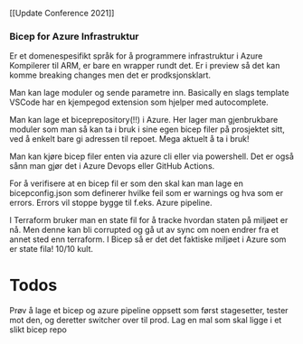[[Update Conference 2021]]
### Bicep for Azure Infrastruktur
Er et domenespesifikt språk for å programmere infrastruktur i Azure
Kompilerer til ARM, er bare en wrapper rundt det. 
Er i preview så det kan komme breaking changes men det er prodksjonsklart. 

Man kan lage moduler og sende parametre inn. Basically en slags template
VSCode har en kjempegod extension som hjelper med autocomplete.

Man kan lage et biceprepository(!!) i Azure. Her lager man gjenbrukbare moduler som man så kan ta i bruk i sine egen bicep filer på prosjektet sitt, ved å enkelt bare gi adressen til repoet. Mega aktuelt å ta i bruk!

Man kan kjøre bicep filer enten via azure cli eller via powershell. Det er også sånn man gjør det i Azure Devops eller GitHub Actions. 

For å verifisere at en bicep fil er som den skal kan man lage en bicepconfig.json som definerer hvilke feil som er warnings og hva som er errors. Errors vil stoppe bygge til f.eks. Azure pipeline.

I Terraform bruker man en state fil for å tracke hvordan staten på miljøet er nå. Men denne kan bli corrupted og gå ut av sync om noen endrer fra et annet sted enn terraform. I Bicep så er det det faktiske miljøet i Azure som er state fila! 10/10 kult.


# Todos

Prøv å lage et bicep og azure pipeline oppsett som først stagesetter, tester mot den, og deretter switcher over til prod. 
Lag en mal som skal ligge i et slikt bicep repo
